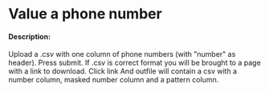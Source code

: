 # Value a phone number
#### Description:
Upload a .csv with one column of phone numbers (with "number" as header). Press submit.
If .csv is correct format you will be brought to a page with a link to download. Click link
And outfile will contain a csv with a number column, masked number column and a pattern column.